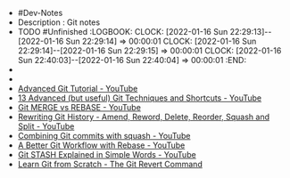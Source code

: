- #Dev-Notes
- Description : Git notes
- TODO #Unfinished
  :LOGBOOK:
  CLOCK: [2022-01-16 Sun 22:29:13]--[2022-01-16 Sun 22:29:14] =>  00:00:01
  CLOCK: [2022-01-16 Sun 22:29:14]--[2022-01-16 Sun 22:29:15] =>  00:00:01
  CLOCK: [2022-01-16 Sun 22:40:03]--[2022-01-16 Sun 22:40:04] =>  00:00:01
  :END:
-
-
- [Advanced Git Tutorial - YouTube](https://www.youtube.com/watch?v=0SJCYPsef54&ab_channel=DmitriSnytkine)
- [13 Advanced (but useful) Git Techniques and Shortcuts - YouTube](https://www.youtube.com/watch?v=ecK3EnyGD8o&t=292s&ab_channel=Fireship)
- [Git MERGE vs REBASE - YouTube](https://www.youtube.com/watch?v=CRlGDDprdOQ&ab_channel=Academind)
- [Rewriting Git History - Amend, Reword, Delete, Reorder, Squash and Split - YouTube](https://www.youtube.com/watch?v=ElRzTuYln0M&list=PLfU9XN7w4tFzXhl94ryX8zT06NNI-MJbg&ab_channel=TheModernCoder)
- [Combining Git commits with squash - YouTube](https://www.youtube.com/watch?v=V5KrD7CmO4o&list=PLfU9XN7w4tFzXhl94ryX8zT06NNI-MJbg&index=3&ab_channel=TheModernCoder)
- [A Better Git Workflow with Rebase - YouTube](https://www.youtube.com/watch?v=f1wnYdLEpgI&list=PLfU9XN7w4tFzXhl94ryX8zT06NNI-MJbg&index=5&ab_channel=TheModernCoder)
- [Git STASH Explained in Simple Words - YouTube](https://www.youtube.com/watch?v=DeU6opFU_zw&ab_channel=Academind)
- [Learn Git from Scratch - The Git Revert Command](https://www.youtube.com/watch?v=U3uwMr3u2Q4)